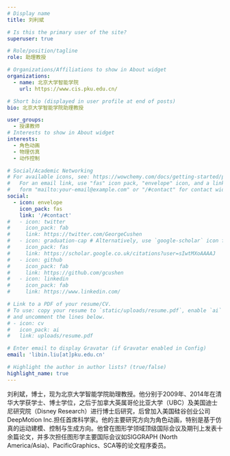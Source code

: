 ```yaml
---
# Display name
title: 刘利斌

# Is this the primary user of the site?
superuser: true

# Role/position/tagline
role: 助理教授

# Organizations/Affiliations to show in About widget
organizations:
  - name: 北京大学智能学院 
    url: https://www.cis.pku.edu.cn/

# Short bio (displayed in user profile at end of posts)
bio: 北京大学智能学院助理教授

user_groups: 
  - 授课教师
# Interests to show in About widget
interests:
  - 角色动画
  - 物理仿真
  - 动作控制

# Social/Academic Networking
# For available icons, see: https://wowchemy.com/docs/getting-started/page-builder/#icons
#   For an email link, use "fas" icon pack, "envelope" icon, and a link in the
#   form "mailto:your-email@example.com" or "/#contact" for contact widget.
social:
  - icon: envelope
    icon_pack: fas
    link: '/#contact'
#   - icon: twitter
#     icon_pack: fab
#     link: https://twitter.com/GeorgeCushen
#   - icon: graduation-cap # Alternatively, use `google-scholar` icon from `ai` icon pack
#     icon_pack: fas
#     link: https://scholar.google.co.uk/citations?user=sIwtMXoAAAAJ
#   - icon: github
#     icon_pack: fab
#     link: https://github.com/gcushen
#   - icon: linkedin
#     icon_pack: fab
#     link: https://www.linkedin.com/

# Link to a PDF of your resume/CV.
# To use: copy your resume to `static/uploads/resume.pdf`, enable `ai` icons in `params.toml`,
# and uncomment the lines below.
# - icon: cv
#   icon_pack: ai
#   link: uploads/resume.pdf

# Enter email to display Gravatar (if Gravatar enabled in Config)
email: 'libin.liu[at]pku.edu.cn'

# Highlight the author in author lists? (true/false)
highlight_name: true
---
```


<!-- Nelson Bighetti is a professor of artificial intelligence at the Stanford AI Lab. His research interests include distributed robotics, mobile computing and programmable matter. He leads the Robotic Neurobiology group, which develops self-reconfiguring robots, systems of self-organizing robots, and mobile sensor networks.

Lorem ipsum dolor sit amet, consectetur adipiscing elit. Sed neque elit, tristique placerat feugiat ac, facilisis vitae arcu. Proin eget egestas augue. Praesent ut sem nec arcu pellentesque aliquet. Duis dapibus diam vel metus tempus vulputate.

{{< icon name="download" pack="fas" >}} Download my {{< staticref "uploads/demo_resume.pdf" "newtab" >}}resumé{{< /staticref >}}. -->

刘利斌，博士，现为北京大学智能学院助理教授。他分别于2009年、2014年在清华大学获学士、博士学位，之后于加拿大英属哥伦比亚大学（UBC）及美国迪士尼研究院（Disney Research）进行博士后研究，后曾加入美国硅谷创业公司DeepMotion Inc.担任首席科学家。他的主要研究方向为角色动画，特别是基于仿真的运动建模、控制与生成方向。他曾在图形学领域顶级国际会议及期刊上发表十余篇论文，并多次担任图形学主要国际会议如SIGGRAPH (North America/Asia)、PacificGraphics、SCA等的论文程序委员。